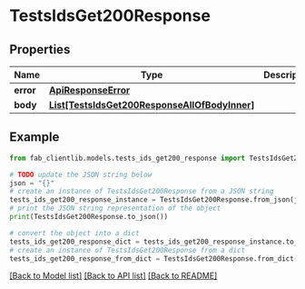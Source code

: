 # TestsIdsGet200Response


## Properties

Name | Type | Description | Notes
------------ | ------------- | ------------- | -------------
**error** | [**ApiResponseError**](ApiResponseError.md) |  | [optional] 
**body** | [**List[TestsIdsGet200ResponseAllOfBodyInner]**](TestsIdsGet200ResponseAllOfBodyInner.md) |  | [optional] 

## Example

```python
from fab_clientlib.models.tests_ids_get200_response import TestsIdsGet200Response

# TODO update the JSON string below
json = "{}"
# create an instance of TestsIdsGet200Response from a JSON string
tests_ids_get200_response_instance = TestsIdsGet200Response.from_json(json)
# print the JSON string representation of the object
print(TestsIdsGet200Response.to_json())

# convert the object into a dict
tests_ids_get200_response_dict = tests_ids_get200_response_instance.to_dict()
# create an instance of TestsIdsGet200Response from a dict
tests_ids_get200_response_from_dict = TestsIdsGet200Response.from_dict(tests_ids_get200_response_dict)
```
[[Back to Model list]](../README.md#documentation-for-models) [[Back to API list]](../README.md#documentation-for-api-endpoints) [[Back to README]](../README.md)


